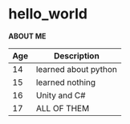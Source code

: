 # hello_world

**ABOUT ME**

| Age | Description |
| ----------- | ----------- |
| 14| learned about python |
| 15 | learned nothing |
| 16 | Unity and C# |
| 17 | ALL OF THEM |

